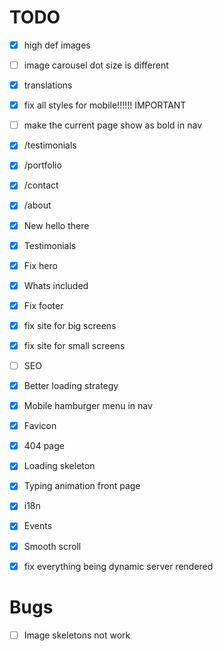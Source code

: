 # TODO

- [x] high def images
- [ ] image carousel dot size is different
- [x] translations
- [x] fix all styles for mobile!!!!!! IMPORTANT
- [ ] make the current page show as bold in nav

- [x] /testimonials
- [x] /portfolio
- [x] /contact
- [x] /about

- [x] New hello there
- [x] Testimonials
- [x] Fix hero
- [x] Whats included
- [x] Fix footer

- [x] fix site for big screens
- [x] fix site for small screens
- [ ] SEO
- [x] Better loading strategy
- [x] Mobile hamburger menu in nav
- [x] Favicon
- [x] 404 page
- [x] Loading skeleton
- [x] Typing animation front page
- [x] i18n
- [x] Events
- [x] Smooth scroll
- [x] fix everything being dynamic server rendered

# Bugs

- [ ] Image skeletons not work

